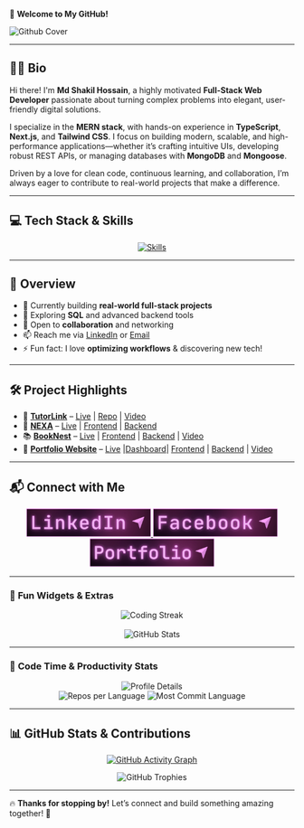 🚀 **Welcome to My GitHub!**

![Github Cover](./images/Banner-Github.gif)

---

## 👨‍💻 **Bio**

Hi there! I'm **Md Shakil Hossain**, a highly motivated **Full-Stack Web Developer** passionate about turning complex problems into elegant, user-friendly digital solutions.

I specialize in the **MERN stack**, with hands-on experience in **TypeScript**, **Next.js**, and **Tailwind CSS**. I focus on building modern, scalable, and high-performance applications—whether it’s crafting intuitive UIs, developing robust REST APIs, or managing databases with **MongoDB** and **Mongoose**.

Driven by a love for clean code, continuous learning, and collaboration, I’m always eager to contribute to real-world projects that make a difference.

---

## 💻 **Tech Stack & Skills**

<p align="center">
  <a href="#"><img src="https://skillicons.dev/icons?i=html,css,tailwind,js,ts,react,redux,next,nodejs,express,mongodb,postman,figma" alt="Skills" /></a>
</p>

---

## 🚀 **Overview**

- 🔭 Currently building **real-world full-stack projects**
- 🌱 Exploring **SQL** and advanced backend tools
- 🤝 Open to **collaboration** and networking
- 📫 Reach me via [LinkedIn](https://www.linkedin.com/in/md-shakilhossain) or [Email](mailto:mrshakilhossain@outlook.com)
- ⚡ Fun fact: I love **optimizing workflows** & discovering new tech!

---

## 🛠️ **Project Highlights**

- 🚀 [**TutorLink**](https://tutor-link-web.vercel.app) – [Live](https://tutor-link-web.vercel.app) | [Repo](https://github.com/Shakilofficial/tutor-link.git) | [Video](https://drive.google.com/file/d/1N5F7j7pJMCdSdqy8DQcU_JiwhSq27-Mf/view)
- 🛒 [**NEXA**](https://ecom-nexa-web.vercel.app) – [Live](https://ecom-nexa-web.vercel.app) | [Frontend](https://github.com/Shakilofficial/nextmart-client.git) | [Backend](https://github.com/Shakilofficial/nextmart-server.git)
- 📚 [**BookNest**](https://booknest-blond.vercel.app) – [Live](https://booknest-blond.vercel.app) | [Frontend](https://github.com/Shakilofficial/bookNest-client.git) | [Backend](https://github.com/Shakilofficial/bookNest-server.git) | [Video](https://drive.google.com/file/d/1GARhg0KL9KvNqonQexFuEd6hXiccUSi0/view)
- 🎨 [**Portfolio Website**](https://shakil-tawny.vercel.app) – [Live](https://shakil-tawny.vercel.app) |[Dashboard](https://shakil-portfolio-dashboard.vercel.app)| [Frontend](https://github.com/Shakilofficial/portfolio-client.git) | [Backend](https://github.com/Shakilofficial/portfolio-server.git) | [Video](https://drive.google.com/file/d/1G0u7BVb99tnnNps1LVl3K8pcsIBx8cnr/view)

---

## 📬 **Connect with Me**

<p align="center">
  <a href="https://www.linkedin.com/in/md-shakilhossain">
    <img height="50" src="images/linked.png"/>
  </a>
  <a href="https://www.facebook.com/iamshakilhossain">
    <img height="50" src="images/facebk.png"/>
  </a>
  <a href="https://shakil-tawny.vercel.app">
    <img height="50" src="images/PortFolio.png"/>
  </a>
</p>

---

### 🎯 **Fun Widgets & Extras**

<div align="center">
  <img src="https://github-readme-streak-stats.herokuapp.com?user=Shakilofficial&theme=tokyonight&border_radius=5" alt="Coding Streak" />
  <br /><br />
  <img src="https://github-readme-stats.vercel.app/api?username=Shakilofficial&show_icons=true&theme=tokyonight&rank_icon=github" alt="GitHub Stats" />
</div>

---

### 🧠 **Code Time & Productivity Stats**

<div align="center">
  <img src="https://github-profile-summary-cards.vercel.app/api/cards/profile-details?username=Shakilofficial&theme=tokyonight" alt="Profile Details"/>
  <br />
  <img src="https://github-profile-summary-cards.vercel.app/api/cards/repos-per-language?username=Shakilofficial&theme=tokyonight" alt="Repos per Language"/>
  <img src="https://github-profile-summary-cards.vercel.app/api/cards/most-commit-language?username=Shakilofficial&theme=tokyonight" alt="Most Commit Language"/>
</div>

---

## 📊 **GitHub Stats & Contributions**

<p align="center">
  <a href="https://github.com/Shakilofficial">
    <img src="https://github-readme-activity-graph.vercel.app/graph?username=Shakilofficial&theme=tokyonight" alt="GitHub Activity Graph"/>
  </a>
</p>

<p align="center">
  <img src="https://github-profile-trophy.vercel.app/?username=Shakilofficial&theme=tokyonight&no-frame=true&margin-w=15" alt="GitHub Trophies" />
</p>

---

🔥 **Thanks for stopping by!** Let’s connect and build something amazing together! 🚀
